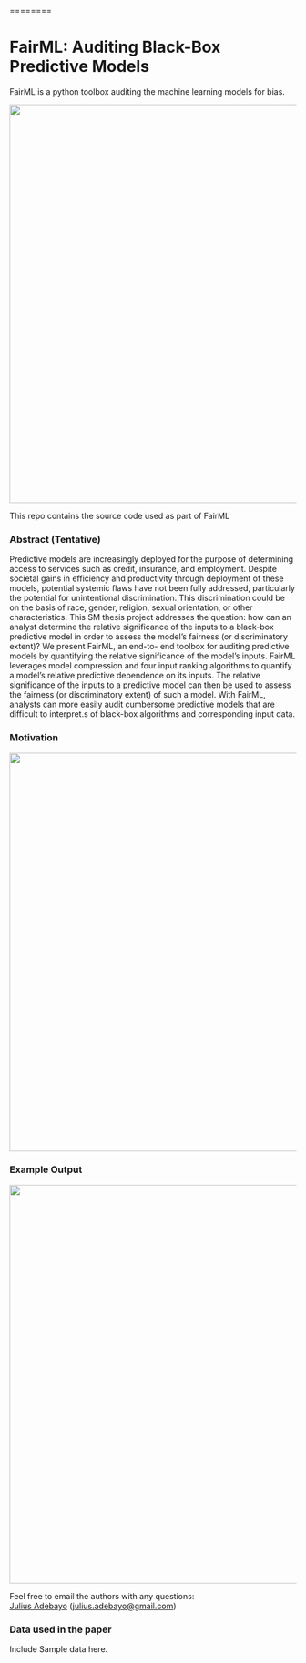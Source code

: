 ========

FairML: Auditing Black-Box Predictive Models
=====================
FairML is a python toolbox auditing the machine learning models for bias. 

<img src="https://raw.githubusercontent.com/adebayoj/fairml/master/doc/images/logo2.png" width="700">

This repo contains the source code used as part of FairML


### Abstract (Tentative)

Predictive models are increasingly deployed for the purpose of determining access to
services such as credit, insurance, and employment. Despite societal gains in efficiency
and productivity through deployment of these models, potential systemic flaws have
not been fully addressed, particularly the potential for unintentional discrimination.
This discrimination could be on the basis of race, gender, religion, sexual orientation,
or other characteristics. This SM thesis project addresses the question: how can an analyst
determine the relative significance of the inputs to a black-box predictive model in order
to assess the model’s fairness (or discriminatory extent)? We present FairML, an end-to-
end toolbox for auditing predictive models by quantifying the relative significance
of the model’s inputs. FairML leverages model compression and four input ranking
algorithms to quantify a model’s relative predictive dependence on its inputs. The
relative significance of the inputs to a predictive model can then be used to assess
the fairness (or discriminatory extent) of such a model. With FairML, analysts can
more easily audit cumbersome predictive models that are difficult to interpret.s of black-box algorithms and corresponding
input data.

### Motivation


<img src="https://github.com/adebayoj/fairml/blob/master/doc/images/fairml_architecture.png" width="700">

### Example Output

<img src="https://raw.githubusercontent.com/adebayoj/fairml/master/doc/images/ricci_analysis.png" width="700">


Feel free to email the authors with any questions:  
[Julius Adebayo](https://github.com/adebayoj) (julius.adebayo@gmail.com)   


### Data used in the paper

Include Sample data here. 


